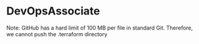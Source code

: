 # DevOpsAssociate
Note: GitHub has a hard limit of 100 MB per file in standard Git. Therefore, we cannot push the .terraform directory 